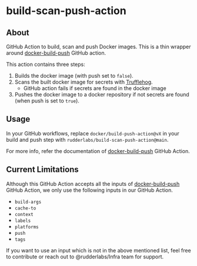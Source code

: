 # build-scan-push-action

## About

GitHub Action to build, scan and push Docker images. This is a thin wrapper
around [docker-build-push](https://github.com/docker/build-push-action) GitHub action.

This action contains three steps:

1. Builds the docker image (with push set to `false`).
2. Scans the built docker image for secrets with [Trufflehog](https://github.com/trufflesecurity/trufflehog).
   - GitHub action fails if secrets are found in the docker image
3. Pushes the docker image to a docker repository if not secrets are found
(when push is set to `true`).

## Usage

In your GitHub workflows, replace `docker/build-push-action@vX` in your
build and push step with `rudderlabs/build-scan-push-action@main`.

For more info, refer the documentation of
[docker-build-push](https://github.com/docker/build-push-action) GitHub Action.

## Current Limitations

Although this GitHub Action accepts all the inputs of [docker-build-push](https://github.com/docker/build-push-action)
GitHub Action, we only use the following inputs in our GitHub Action.

- `build-args`
- `cache-to`
- `context`
- `labels`
- `platforms`
- `push`
- `tags`

If you want to use an input which is not in the above mentioned list,
feel free to contribute or reach out to @rudderlabs/Infra team for support.
